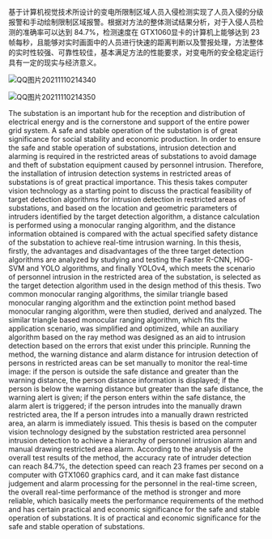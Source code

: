 基于计算机视觉技术所设计的变电所限制区域人员入侵检测实现了人员入侵的分级报警和手动绘制限制区域报警。根据对方法的整体测试结果分析，对于入侵人员检测的准确率可以达到 84.7%，检测速度在 GTX1060显卡的计算机上能够达到 23 帧每秒，且能够对实时画面中的人员进行快速的距离判断以及警报处理，方法整体的实时性较强、可靠性较佳，基本满足方法的性能要求，对变电所的安全稳定运行具有一定的现实与经济意义。

![QQ图片20211110214340](https://user-images.githubusercontent.com/63642698/141228201-1c2c100e-2a27-4609-b6c9-cf2fe2617ad9.png)

![QQ图片20211110214350](https://user-images.githubusercontent.com/63642698/141228205-1c8df17c-56f0-490e-8324-c390fc32b9e4.png)

The substation is an important hub for the reception and distribution of electrical 
energy and is the cornerstone and support of the entire power grid system. A safe and 
stable operation of the substation is of great significance for social stability and 
economic production. In order to ensure the safe and stable operation of substations, 
intrusion detection and alarming is required in the restricted areas of substations to 
avoid damage and theft of substation equipment caused by personnel intrusion. 
Therefore, the installation of intrusion detection systems in restricted areas of 
substations is of great practical importance. 
This thesis takes computer vision technology as a starting point to discuss the 
practical feasibility of target detection algorithms for intrusion detection in restricted 
areas of substations, and based on the location and geometric parameters of intruders 
identified by the target detection algorithm, a distance calculation is performed using 
a monocular ranging algorithm, and the distance information obtained is compared 
with the actual specified safety distance of the substation to achieve real-time 
intrusion warning. In this thesis, firstly, the advantages and disadvantages of the three 
target detection algorithms are analyzed by studying and testing the Faster R-CNN, 
HOG-SVM and YOLO algorithms, and finally YOLOv4, which meets the scenario of 
personnel intrusion in the restricted area of the substation, is selected as the target 
detection algorithm used in the design method of this thesis. Two common monocular 
ranging algorithms, the similar triangle based monocular ranging algorithm and the 
extinction point method based monocular ranging algorithm, were then studied, 
derived and analyzed. The similar triangle based monocular ranging algorithm, which 
fits the application scenario, was simplified and optimized, while an auxiliary 
algorithm based on the ray method was designed as an aid to intrusion detection based 
on the errors that exist under this principle. Running the method, the warning distance 
and alarm distance for intrusion detection of persons in restricted areas can be set 
manually to monitor the real-time image: if the person is outside the safe distance and 
greater than the warning distance, the person distance information is displayed; if the 
person is below the warning distance but greater than the safe distance, the warning 
alert is given; if the person enters within the safe distance, the alarm alert is triggered; 
if the person intrudes into the manually drawn restricted area, the If a person intrudes 
into a manually drawn restricted area, an alarm is immediately issued. 
This thesis is based on the computer vision technology designed by the 
substation restricted area personnel intrusion detection to achieve a hierarchy of 
personnel intrusion alarm and manual drawing restricted area alarm. According to the 
analysis of the overall test results of the method, the accuracy rate of intruder 
detection can reach 84.7%, the detection speed can reach 23 frames per second on a 
computer with GTX1060 graphics card, and it can make fast distance judgement and 
alarm processing for the personnel in the real-time screen, the overall real-time 
performance of the method is stronger and more reliable, which basically meets the 
performance requirements of the method and has certain practical and economic 
significance for the safe and stable operation of substations. It is of practical and 
economic significance for the safe and stable operation of substations. 
